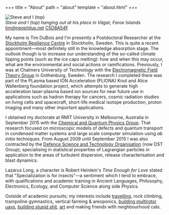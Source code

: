 +++
title = "About"
path = "about"
template = "about.html"
+++

<div class="bio">
<img src="/images/steveandi.jpg" title="Steve and I (top)" />
<div class="caption"><i>Steve and I (top) hanging out at his place in Vágar, Faroe Islands</i>
<a href="mailto:&#116;&#105;&#109;&#064;&#110;&#101;&#111;&#112;&#104;&#105;&#108;&#117;&#115;&#046;&#110;&#101;&#116;">&#116;&#105;&#109;&#064;&#110;&#101;&#111;&#112;&#104;&#105;&#108;&#117;&#115;&#046;&#110;&#101;&#116;</a>
    <a href="https://keybase.io/libbum/key.asc">C5D8A54F</a></div>
</div>

My name is Tim DuBois and I'm presently a Postdoctoral Researcher at the [Stockholm Resilience Centre](http://www.stockholmresilience.org/) in Stockholm, Sweden. This is quite a recent appointment&mdash;most definitely still in the knowledge absorption stage. The outlook though is to increase our understanding of the so-called climate tipping points (such as the ice caps melting): how and when this may occur, what are the environmental and social actions or ramifications. Previously, I was at Chalmers University of Technology with the [Electromagnetic Field Theory Group](http://ft.nephy.chalmers.se) in Gothenburg, Sweden. The research I completed there was part of the PLasma based ION Acceleration (PLIONA) Knut and Alice Wallenberg foundation project, which attempts to generate high acceleration laser-plasma based ion sources for near future use in applications such as hadron therapy for cancers, cosmic radiation studies on living cells and spacecraft, short-life medical isotope production, proton imaging and many other important applications.

I obtained my doctorate at RMIT University in Melbourne, Australia in September 2015 with the [Chemical and Quantum Physics Group](http://tcqp.science). That research focused on microscopic models of defects and quantum transport in condensed matter systems and large scale computer simulation using *ab initio* techniques. From August 2009 until September 2015 I was also contracted by the [Defence Science and Technology Organisation](http://www.dsto.defence.gov.au/) (now DST Group); specialising in statistical properties of Lagrangian particles in application to the areas of turbulent dispersion, release characterisation and blast dynamics.

Lazarus Long, a character is Robert Heinlein's *Time Enough for Love* stated that "Specialization is for insects"&mdash;a sentiment which I tend to embrace, with qualifications and academic training in Ancient Languages, Philosophy, Electronics, Ecology, and Computer Science along side Physics.

Outside of academic pursuits; my interests include [travelling](https://odyssey.neophilus.net), rock climbing, trampoline gymnastics, vertical farming & areoponics, [building multirotor uavs](https://www.exactlyinfinite.com/phoenix), [building stupid shit](https://cqplabs.neophilus.net/), [art](https://www.neophilus.net/whispers/) and making friends with neighbourhood cats.


